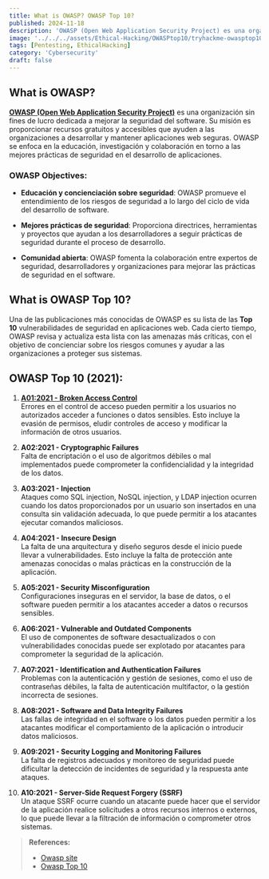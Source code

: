 ```yaml
---
title: What is OWASP? OWASP Top 10?
published: 2024-11-18
description: 'OWASP (Open Web Application Security Project) es una organización sin fines de lucro dedicada a mejorar la seguridad del software. Su misión es proporcionar recursos gratuitos y accesibles que ayuden a las organizaciones a desarrollar y mantener aplicaciones web seguras. OWASP se enfoca en la educación, investigación y colaboración en torno a las mejores prácticas de seguridad en el desarrollo de aplicaciones.'
image: '../../../assets/Ethical-Hacking/OWASPtop10/tryhackme-owasptop10.png'
tags: [Pentesting, EthicalHacking]
category: 'Cybersecurity'
draft: false 
---
```


## What is OWASP? 

**[OWASP (Open Web Application Security Project)](https://owasp.org/)** es una organización sin fines de lucro dedicada a mejorar la seguridad del software. Su misión es proporcionar recursos gratuitos y accesibles que ayuden a las organizaciones a desarrollar y mantener aplicaciones web seguras. OWASP se enfoca en la educación, investigación y colaboración en torno a las mejores prácticas de seguridad en el desarrollo de aplicaciones.

### OWASP Objectives:

- **Educación y concienciación sobre seguridad**: OWASP promueve el entendimiento de los riesgos de seguridad a lo largo del ciclo de vida del desarrollo de software.

- **Mejores prácticas de seguridad**: Proporciona directrices, herramientas y proyectos que ayudan a los desarrolladores a seguir prácticas de seguridad durante el proceso de desarrollo.

- **Comunidad abierta**: OWASP fomenta la colaboración entre expertos de seguridad, desarrolladores y organizaciones para mejorar las prácticas de seguridad en el software.

## What is OWASP Top 10?

Una de las publicaciones más conocidas de OWASP es su lista de las **Top 10** vulnerabilidades de seguridad en aplicaciones web. Cada cierto tiempo, OWASP revisa y actualiza esta lista con las amenazas más críticas, con el objetivo de concienciar sobre los riesgos comunes y ayudar a las organizaciones a proteger sus sistemas.

## OWASP Top 10 (2021):

1. **[A01:2021 - Broken Access Control](https://yw4rf.vercel.app/posts/ethical-hacking/bac/)**  
    Errores en el control de acceso pueden permitir a los usuarios no autorizados acceder a funciones o datos sensibles. Esto incluye la evasión de permisos, eludir controles de acceso y modificar la información de otros usuarios.
    
2. **A02:2021 - Cryptographic Failures**  
    Falta de encriptación o el uso de algoritmos débiles o mal implementados puede comprometer la confidencialidad y la integridad de los datos.
    
3. **A03:2021 - Injection**  
    Ataques como SQL injection, NoSQL injection, y LDAP injection ocurren cuando los datos proporcionados por un usuario son insertados en una consulta sin validación adecuada, lo que puede permitir a los atacantes ejecutar comandos maliciosos.
    
4. **A04:2021 - Insecure Design**  
    La falta de una arquitectura y diseño seguros desde el inicio puede llevar a vulnerabilidades. Esto incluye la falta de protección ante amenazas conocidas o malas prácticas en la construcción de la aplicación.
    
5. **A05:2021 - Security Misconfiguration**  
    Configuraciones inseguras en el servidor, la base de datos, o el software pueden permitir a los atacantes acceder a datos o recursos sensibles.
    
6. **A06:2021 - Vulnerable and Outdated Components**  
    El uso de componentes de software desactualizados o con vulnerabilidades conocidas puede ser explotado por atacantes para comprometer la seguridad de la aplicación.
    
7. **A07:2021 - Identification and Authentication Failures**  
    Problemas con la autenticación y gestión de sesiones, como el uso de contraseñas débiles, la falta de autenticación multifactor, o la gestión incorrecta de sesiones.
    
8. **A08:2021 - Software and Data Integrity Failures**  
    Las fallas de integridad en el software o los datos pueden permitir a los atacantes modificar el comportamiento de la aplicación o introducir datos maliciosos.
    
9. **A09:2021 - Security Logging and Monitoring Failures**  
    La falta de registros adecuados y monitoreo de seguridad puede dificultar la detección de incidentes de seguridad y la respuesta ante ataques.
    
10. **A10:2021 - Server-Side Request Forgery (SSRF)**  
    Un ataque SSRF ocurre cuando un atacante puede hacer que el servidor de la aplicación realice solicitudes a otros recursos internos o externos, lo que puede llevar a la filtración de información o comprometer otros sistemas.


> **References:**
> - [Owasp site](https://owasp.org/)
> - [Owasp Top 10](https://owasp.org/www-project-top-ten/)